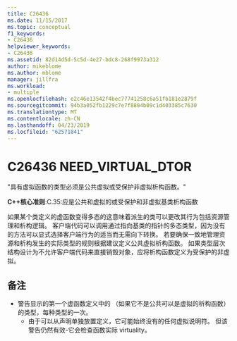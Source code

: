 ```yaml
---
title: C26436
ms.date: 11/15/2017
ms.topic: conceptual
f1_keywords:
- C26436
helpviewer_keywords:
- C26436
ms.assetid: 82d14d5d-5c5d-4e27-bdc8-268f9973a312
author: mikeblome
ms.author: mblome
manager: jillfra
ms.workload:
- multiple
ms.openlocfilehash: e2c46e13542f4bec77741258c6a51fb181e2879f
ms.sourcegitcommit: 94b3a052fb1229c7e7f8804b09c1d403385c7630
ms.translationtype: MT
ms.contentlocale: zh-CN
ms.lasthandoff: 04/23/2019
ms.locfileid: "62571841"
---
```

# <a name="c26436-needvirtualdtor"></a>C26436 NEED_VIRTUAL_DTOR
"具有虚拟函数的类型必须是公共虚拟或受保护非虚拟析构函数。"

**C++核心准则**:C.35:应是公共和虚拟的或受保护和非虚拟基类析构函数

如果某个类定义的虚函数变得多态的这意味着派生的类可以更改其行为包括资源管理和析构逻辑。 客户端代码可以调用通过指向基类的指针的多态类型，因为没有的方法可以显式选择客户端行为的适当而无需向下转换。 若要确保一致地管理资源和析构发生的实际类型的规则根据建议定义公共虚拟析构函数。 如果类型层次结构设计为不允许客户端代码来直接销毁对象，应将析构函数定义为受保护的非虚拟。

## <a name="remarks"></a>备注
- 警告显示的第一个虚函数定义中的 （如果它不是公共可以是虚拟的析构函数） 的类型，每种类型的一次。
  - 由于可以从声明单独放置定义，它可能始终没有的任何虚拟说明符。 但该警告仍然有效-它会检查函数实际 virtuality。
